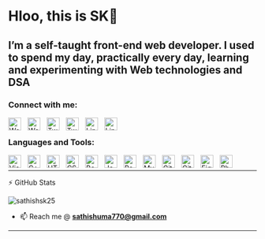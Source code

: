 # Hloo, this is SK👋 

## I’m a self-taught front-end web developer. I used to spend my day, practically every day, learning and experimenting with Web technologies and DSA


### Connect with me:
[<img align="left" alt="Website" width="26px" src="https://cdn.jsdelivr.net/gh/devicons/devicon/icons/firefox/firefox-plain.svg" style="padding-right:10px;" />](https://devsk-25.web.app#gh-light-mode-only)
[<img align="left" alt="Website" width="26px" src="https://cdn.jsdelivr.net/gh/devicons/devicon/icons/firefox/firefox-plain.svg" style="padding-right:10px;" />](https://devsk-25.web.app#gh-dark-mode-only)
[<img align="left" alt="Twitter" width="26px" src="https://cdn.jsdelivr.net/gh/devicons/devicon/icons/twitter/twitter-original.svg" style="padding-right:10px;" />](https://twitter.com/sathishsk25#gh-light-mode-only)
[<img align="left" alt="Twitter" width="26px" src="https://cdn.jsdelivr.net/gh/devicons/devicon/icons/twitter/twitter-original.svg" style="padding-right:10px;" />](https://twitter.com/sathishsk25#gh-dark-mode-only)
[<img align="left" alt="Linkedin" width="26px" src="https://cdn.jsdelivr.net/gh/devicons/devicon/icons/linkedin/linkedin-original.svg" style="padding-right:10px;" />](https://linkedin.com/in/sathishsk25#gh-light-mode-only)
[<img align="left" alt="Linkedin" width="26px" src="https://cdn.jsdelivr.net/gh/devicons/devicon/icons/linkedin/linkedin-original.svg" style="padding-right:10px;" />](https://linkedin.com/in/sathishsk25#gh-dark-mode-only)
<br />
### Languages and Tools:

<img align="left" alt="Visual Studio Code" width="26px" src="https://cdn.jsdelivr.net/gh/devicons/devicon/icons/vscode/vscode-original.svg" style="padding-right:10px;" />
<img align="left" alt="C++" width="26px" src="https://cdn.jsdelivr.net/gh/devicons/devicon/icons/cplusplus/cplusplus-original.svg" style="padding-right:10px;" />
<img align="left" alt="HTML5" width="26px" src="https://cdn.jsdelivr.net/gh/devicons/devicon/icons/html5/html5-original.svg" style="padding-right:10px;" />
<img align="left" alt="CSS3" width="26px" src="https://cdn.jsdelivr.net/gh/devicons/devicon/icons/css3/css3-original.svg" style="padding-right:10px;" />
<img align="left" alt="Bootstrap" width="26px" src="https://cdn.jsdelivr.net/gh/devicons/devicon/icons/bootstrap/bootstrap-original.svg" style="padding-right:10px;" />
<img align="left" alt="JavaScript" width="26px" src="https://cdn.jsdelivr.net/gh/devicons/devicon/icons/javascript/javascript-original.svg" style="padding-right:10px;" />
<img align="left" alt="React" width="26px" src="https://cdn.jsdelivr.net/gh/devicons/devicon/icons/react/react-original.svg" style="padding-right:10px;" />
<img align="left" alt="MySQL" width="26px" src="https://cdn.jsdelivr.net/gh/devicons/devicon/icons/mysql/mysql-original.svg" style="padding-right:10px;" />
<img align="left" alt="Git" width="26px" src="https://cdn.jsdelivr.net/gh/devicons/devicon/icons/git/git-original.svg" style="padding-right:10px;" />
<img align="left" alt="GitHub" width="26px" src="https://user-images.githubusercontent.com/3369400/139447912-e0f43f33-6d9f-45f8-be46-2df5bbc91289.png" style="padding-right:10px;" />
<img align="left" alt="Figma" width="26px"  src="https://cdn.jsdelivr.net/gh/devicons/devicon/icons/figma/figma-original.svg" style="padding-right:10px;" />
<img align="left" alt="Photoshop" width="26px" src="https://cdn.jsdelivr.net/gh/devicons/devicon/icons/photoshop/photoshop-plain.svg" style="padding-right:10px;" />
<br />

---
:zap: GitHub Stats

<p><img align="center" src="https://github-readme-streak-stats.herokuapp.com/?user=sathishsk25&theme=github-dark" alt="sathishsk25" /></p>
<!-- <details>
   <summary>:zap: GitHub Stats</summary>
  <img align="left" alt="sathishsk25's GitHub Stats" src="https://github-readme-stats.vercel.app/api?username=sathishsk25&show_icons=true&hide_border=false&title_color=ff652f&icon_color=69d0ae&bg_color=09131B&text_color=69d0ae&border_color=69d0ae" />
</details> -->

[website]: https://devsk-25.web.app
[twitter]: https://twitter.com/sathishsk25
[youtube]: https://youtube.com/sathishsk25
[instagram]: https://instagram.com/sathishsk25
[linkedin]: https://linkedin.com/in/sathishsk25

- 📫 Reach me @ **sathishuma770@gmail.com**
---





